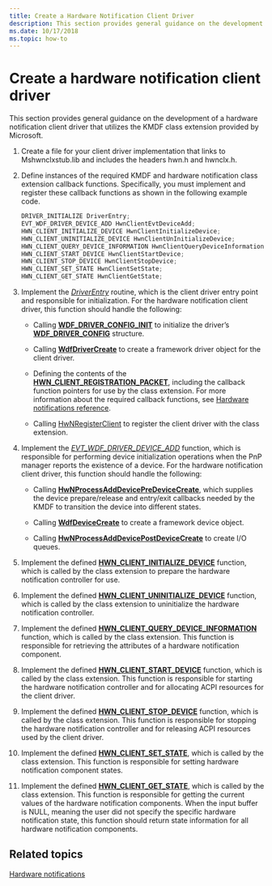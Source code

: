```yaml
---
title: Create a Hardware Notification Client Driver
description: This section provides general guidance on the development of a hardware notification client driver that utilizes the KMDF class extension provided by Microsoft.
ms.date: 10/17/2018
ms.topic: how-to
---
```


# Create a hardware notification client driver


This section provides general guidance on the development of a hardware notification client driver that utilizes the KMDF class extension provided by Microsoft.

1.  Create a file for your client driver implementation that links to Mshwnclxstub.lib and includes the headers hwn.h and hwnclx.h.

2.  Define instances of the required KMDF and hardware notification class extension callback functions. Specifically, you must implement and register these callback functions as shown in the following example code.

    ```cpp
    DRIVER_INITIALIZE DriverEntry;
    EVT_WDF_DRIVER_DEVICE_ADD HwnClientEvtDeviceAdd;
    HWN_CLIENT_INITIALIZE_DEVICE HwnClientInitializeDevice;
    HWN_CLIENT_UNINITIALIZE_DEVICE HwnClientUnInitializeDevice;
    HWN_CLIENT_QUERY_DEVICE_INFORMATION HwnClientQueryDeviceInformation;
    HWN_CLIENT_START_DEVICE HwnClientStartDevice;
    HWN_CLIENT_STOP_DEVICE HwnClientStopDevice;
    HWN_CLIENT_SET_STATE HwnClientSetState;
    HWN_CLIENT_GET_STATE HwnClientGetState;
    ```

3.  Implement the [*DriverEntry*](/windows-hardware/drivers/ddi/wdm/nc-wdm-driver_initialize) routine, which is the client driver entry point and responsible for initialization. For the hardware notification client driver, this function should handle the following:

    -   Calling [**WDF\_DRIVER\_CONFIG\_INIT**](/windows-hardware/drivers/ddi/wdfdriver/nf-wdfdriver-wdf_driver_config_init) to initialize the driver’s [**WDF\_DRIVER\_CONFIG**](/windows-hardware/drivers/ddi/wdfdriver/ns-wdfdriver-_wdf_driver_config) structure.

    -   Calling [**WdfDriverCreate**](/windows-hardware/drivers/ddi/wdfdriver/nf-wdfdriver-wdfdrivercreate) to create a framework driver object for the client driver.

    -   Defining the contents of the [**HWN\_CLIENT\_REGISTRATION\_PACKET**](/windows-hardware/drivers/ddi/hwnclx/ns-hwnclx-_hwn_client_registration_packet), including the callback function pointers for use by the class extension. For more information about the required callback functions, see [Hardware notifications reference](/windows-hardware/drivers/ddi/index).

    -   Calling [HwNRegisterClient](/windows-hardware/drivers/ddi/hwnclx/nf-hwnclx-hwnregisterclient) to register the client driver with the class extension.

4.  Implement the [*EVT\_WDF\_DRIVER\_DEVICE\_ADD*](/windows-hardware/drivers/ddi/wdfdriver/nc-wdfdriver-evt_wdf_driver_device_add) function, which is responsible for performing device initialization operations when the PnP manager reports the existence of a device. For the hardware notification client driver, this function should handle the following:

    -   Calling [**HwNProcessAddDevicePreDeviceCreate**](/windows-hardware/drivers/ddi/hwnclx/nf-hwnclx-hwnprocessadddevicepredevicecreate), which supplies the device prepare/release and entry/exit callbacks needed by the KMDF to transition the device into different states.

    -   Calling [**WdfDeviceCreate**](/windows-hardware/drivers/ddi/wdfdevice/nf-wdfdevice-wdfdevicecreate) to create a framework device object.

    -   Calling [**HwNProcessAddDevicePostDeviceCreate**](/windows-hardware/drivers/ddi/hwnclx/nf-hwnclx-hwnprocessadddevicepostdevicecreate) to create I/O queues.

5.  Implement the defined [**HWN\_CLIENT\_INITIALIZE\_DEVICE**](/windows-hardware/drivers/ddi/hwnclx/nc-hwnclx-hwn_client_initialize_device) function, which is called by the class extension to prepare the hardware notification controller for use.

6.  Implement the defined [**HWN\_CLIENT\_UNINITIALIZE\_DEVICE**](/windows-hardware/drivers/ddi/hwnclx/nc-hwnclx-hwn_client_uninitialize_device) function, which is called by the class extension to uninitialize the hardware notification controller.

7.  Implement the defined [**HWN\_CLIENT\_QUERY\_DEVICE\_INFORMATION**](/windows-hardware/drivers/ddi/hwnclx/nc-hwnclx-hwn_client_query_device_information) function, which is called by the class extension. This function is responsible for retrieving the attributes of a hardware notification component.

8.  Implement the defined [**HWN\_CLIENT\_START\_DEVICE**](/windows-hardware/drivers/ddi/hwnclx/nc-hwnclx-hwn_client_start_device) function, which is called by the class extension. This function is responsible for starting the hardware notification controller and for allocating ACPI resources for the client driver.

9.  Implement the defined [**HWN\_CLIENT\_STOP\_DEVICE**](/windows-hardware/drivers/ddi/hwnclx/nc-hwnclx-hwn_client_stop_device) function, which is called by the class extension. This function is responsible for stopping the hardware notification controller and for releasing ACPI resources used by the client driver.

10. Implement the defined [**HWN\_CLIENT\_SET\_STATE**](/windows-hardware/drivers/ddi/hwnclx/nc-hwnclx-hwn_client_set_state), which is called by the class extension. This function is responsible for setting hardware notification component states.

11. Implement the defined [**HWN\_CLIENT\_GET\_STATE**](/windows-hardware/drivers/ddi/hwnclx/nc-hwnclx-hwn_client_get_state), which is called by the class extension. This function is responsible for getting the current values of the hardware notification components. When the input buffer is NULL, meaning the user did not specify the specific hardware notification state, this function should return state information for all hardware notification components.

## <span id="related_topics"></span>Related topics
[Hardware notifications](hardware-notifications-support.md)

